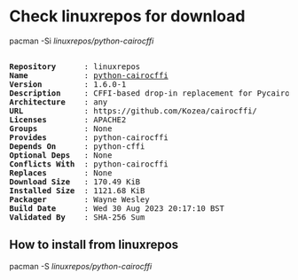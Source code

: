 # Check linuxrepos for download

pacman -Si *linuxrepos/python-cairocffi*

<div class="highlight"><pre class="highlight"><text>
<b>Repository</b>      : linuxrepos
<b>Name</b>            : <a href="../../x86_64/python-cairocffi-1.6.0-1-any.pkg.tar.zst">python-cairocffi</a>
<b>Version</b>         : 1.6.0-1
<b>Description</b>     : CFFI-based drop-in replacement for Pycairo
<b>Architecture</b>    : any
<b>URL</b>             : https://github.com/Kozea/cairocffi/
<b>Licenses</b>        : APACHE2
<b>Groups</b>          : None
<b>Provides</b>        : python-cairocffi
<b>Depends On</b>      : python-cffi
<b>Optional Deps</b>   : None
<b>Conflicts With</b>  : python-cairocffi
<b>Replaces</b>        : None
<b>Download Size</b>   : 170.49 KiB
<b>Installed Size</b>  : 1121.68 KiB
<b>Packager</b>        : Wayne Wesley <wayne6324@gmail.com>
<b>Build Date</b>      : Wed 30 Aug 2023 20:17:10 BST
<b>Validated By</b>    : SHA-256 Sum
</text></pre></div>

## How to install from linuxrepos

pacman -S *linuxrepos/python-cairocffi*

